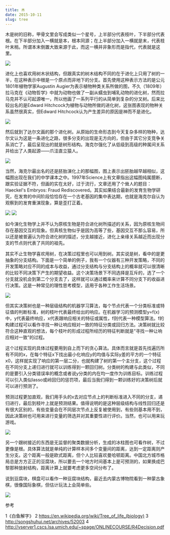 ```yaml
---
title: 木
date: 2015-10-11
slug: tree
---
```


木是树的旧称，甲骨文里会写成类似一个星号，上半部分代表枝叶，下半部分代表根。在下半部分加入一横就是本，根本同源；在上半部分加入一横就是末，代表枝叶末梢。所谓本末倒置大致来源于此，而这一横并非象形而是指代，代表就是这里。

![](http://yufree.github.io/blogcn/figure/mu.jpg)

进化上也喜欢用树木状结构，但跟真实的树木结构不同的在于进化上只用了树的一半，在这种表示中根是一个原点而非地下的分支。首先使用这种表示方法的是公元1801年植物学家Augustin Augier为表示植物种类关系所做的图，不久（1809年）拉马克在《动物哲学》中就为动物也做了一副从蠕虫到哺乳动物的进化树，然而拉马克并不认可起源唯一，所以他画了一系列平行的从简单到复杂的分叉树。后来比较出名的是Edward Hitchcock为植物与动物所做的进化树，这张图表现的物种关系虽然很真实，但Edward Hitchcock认为产生差异的原因是神而不是进化。

![](http://yufree.github.io/blogcn/figure/Edward.jpg)

然后就到了达尔文画的那个进化树。从原始的生命形态到今天复杂多样的物种，达尔文认为这是一条进化之路，很多分支的出现是无方向的，但由于其它分支竞争关系消亡了，最后呈现出的就是树形结构。海克尔强化了从低级到高级的种属间关系并给出了人类起源——爪洼直立猿人。

![](http://yufree.github.io/blogcn/figure/Darwins.png)

当然，海克尔最出名的还是胚胎演化上的那幅图，图上表示出胚胎越早越相似，这幅图出现在我们的中学课本之中。1997年Science上有文章指出这幅图纯属臆断，跟实验证据不符，但画的实在太好，过于流行，文章还用了个耸人的题目：Haeckel's Embryos: Fraud Rediscovered。其实如果结合最新的发育生物学研究，在发育的中间阶段恰恰存在一个古老基因的集中表达期，也就是海克尔自认为观察到的发育重演现象，算是歪打正着。

![](http://yufree.github.io/blogcn/figure/Haeckel.jpg)
![](http://yufree.github.io/blogcn/figure/haeckel2.jpg)

如今演化生物学上并不认为原核生物是符合进化树所描述的关系，因为原核生物间存在基因交互的现象。但真核生物似乎是因为高等了些，基因交互不那么容易，所以还是被普遍认为符合进化树的描述，分支越接近，进化上亲缘关系越近而出现分支的节点则代表了共同的祖先。

其实不止生物学喜欢用树，在决策过程里也可以用到树。其实说是树，看中的是更抽象的分支结构。下面是一个简单的例子，我有一个仪器有三种开发策略，不同的开发策略对应不同的成本与收益，通过分支结构与分支结构上的概率就可以很清晰的比较不同决策下产生的期望收益。这个决策场景下不同选择是互斥的，选了一个分支就没机会到第二个分支去了，这样就可以通过概率来计算不同分支下的收益进行决策。这是一种常见的理性思考模型，适用于各种工作生活场景。

![](http://yufree.github.io/blogcn/figure/dt.png)

但其实决策树也是一种层级结构的机器学习算法，每个节点代表一个分类标准或特征值的判断标准，树的枝叶代表最终给出的响应。在机器学习的预测模型y=f(x)中，y代表最终响应，x代表跟响应相关的特征或属性，f则代表一种模型算法。f的构建过程可以看作寻找一种让响应相对一致的特征分类或回归方法。决策树就比较符合这种直观的想法，每个枝叶的形成过程所经历的特征判断就是“寻找一种让响应相对一致”的过程。

这个过程实现的具体过程要用到自上而下的贪心算法。具体而言就是首先找遍历所有不同的x，在每个特征x下找出最小化响应y的均值与实际y差的平方的一个特征x0，这样就实现了响应的第一层二分，也就构建了树的第一个主分支，这个过程在不同分支上递归进行就可以训练得到一颗回归树。分类树的构建与此类似，不同的是要引入分类错误率的概念或者说y分类的内在均一度作为训练目标。训练过程可以引入类似lasso或岭回归的惩罚项，最后当我们得到一颗训练好的决策树后就可以进行预测了。

预测过程更加直观，我们用手头的x去对应节点上的判断标准进入不同的分支，递归进行，最后到枝叶上就是预测结果。值得说明的是这种层级结构与线性回归还是有很大区别的，有些变量会在不同层次节点上反复被使用到，有些则基本用不到，因此决策树也可用来进行变量的筛选并对其重要性进行评价。当然，也可以用来玩游戏。

![](http://yufree.github.io/blogcn/figure/treegame.png)

另一个跟树接近的东西是无监督的聚类数据分析，生成的冰柱图也可看作树，不过更像是根。具体算法就是单纯的计算样本间多个变量间的距离，达到一定距离则产生分支。这个距离一般是欧式距离，但个人比较喜欢曼哈顿距离。中国北方城市格局总是方方正正的豆腐块，所以要去一个地方时间基本上是可预测的，如果换成巴黎那种放射结构，距离计算上就要考虑更多空间分布了。

说到豆腐块，棋盘可以看作一种豆腐块结构，最近去内蒙古博物院看到一种蒙古象棋，很像国际象棋，但估计玩法上会简单些。

![](http://yufree.github.io/blogcn/figure/mchese.JPG)

参考

1《白鱼解字》
2 https://en.wikipedia.org/wiki/Tree_of_life_(biology)
3 http://songshuhui.net/archives/52003
4 http://vserver1.cscs.lsa.umich.edu/~spage/ONLINECOURSE/R4Decision.pdf